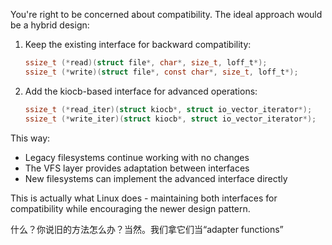You're right to be concerned about compatibility. The ideal approach would be a hybrid design:

1. Keep the existing interface for backward compatibility:
   ```c
   ssize_t (*read)(struct file*, char*, size_t, loff_t*);
   ssize_t (*write)(struct file*, const char*, size_t, loff_t*);
   ```

2. Add the kiocb-based interface for advanced operations:
   ```c
   ssize_t (*read_iter)(struct kiocb*, struct io_vector_iterator*);
   ssize_t (*write_iter)(struct kiocb*, struct io_vector_iterator*);
   ```

This way:
- Legacy filesystems continue working with no changes
- The VFS layer provides adaptation between interfaces
- New filesystems can implement the advanced interface directly

This is actually what Linux does - maintaining both interfaces for compatibility while encouraging the newer design pattern.


什么？你说旧的方法怎么办？当然。我们拿它们当“adapter functions”
